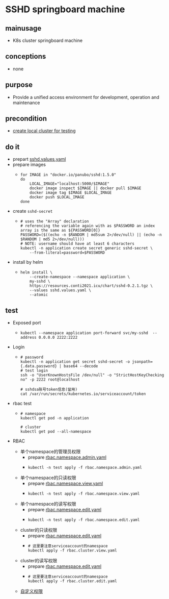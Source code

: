 # SSHD springboard machine

## mainusage
* K8s cluster springboard machine

## conceptions
* none

## purpose
* Provide a unified access environment for development, operation and maintenance

## precondition
* [create local cluster for testing](/kubernetes/basic/local.cluster.for.testing.md)

## do it
* prepart [sshd.values.yaml](sshd/sshd.values.yaml.md)
* prepare images
  * ```shell
    for IMAGE in "docker.io/panubo/sshd:1.5.0"
    do
        LOCAL_IMAGE="localhost:5000/$IMAGE"
        docker image inspect $IMAGE || docker pull $IMAGE
        docker image tag $IMAGE $LOCAL_IMAGE
        docker push $LOCAL_IMAGE
    done
    ```
* create `sshd-secret`
  * ```shell
    # uses the "Array" declaration
    # referencing the variable again with as $PASSWORD an index array is the same as ${PASSWORD[0]}
    PASSWORD=($((echo -n $RANDOM | md5sum 2>/dev/null) || (echo -n $RANDOM | md5 2>/dev/null)))
    # NOTE: username should have at least 6 characters
    kubectl -n application create secret generic sshd-secret \
        --from-literal=password=$PASSWORD
    ```
* install by helm
  * ```shell
    helm install \
        --create-namespace --namespace application \
        my-sshd \
        https://resources.conti2021.icu/chart/sshd-0.2.1.tgz \
        --values sshd.values.yaml \
        --atomic
    ```

## test
* Exposed port
  * ```shell
    kubectl --namespace application port-forward svc/my-sshd  --address 0.0.0.0 2222:2222
    ```
* Login
  * ```shell
    # password
    kubectl -n application get secret sshd-secret -o jsonpath={.data.password} | base64 --decode
    # test login
    ssh -o "UserKnownHostsFile /dev/null" -o "StrictHostKeyChecking no" -p 2222 root@localhost
    
    # sshdsa账号token信息(留用)
    cat /var/run/secrets/kubernetes.io/serviceaccount/token
    ```
* rbac test
  * ```shell
    # namespace
    kubectl get pod -n application
    
    # cluster
    kubectl get pod --all-namespace
    ```
    
* RBAC
  * 单个namespace的管理员权限
    * prepare [rbac.namespace.admin.yaml](sshd/rbac.namespace.admin.yaml ':include')
    * ```shell
      kubectl -n test apply -f rbac.namespace.admin.yaml
      ```
  * 单个namespace的只读权限
    * prepare [rbac.namespace.view.yaml](sshd/rbac.namespace.view.yaml ':include')
    * ```shell
      kubectl -n test apply -f rbac.namespace.view.yaml
      ```
  * 单个namespace的读写权限
    * prepare [rbac.namespace.edit.yaml](sshd/rbac.namespace.edit.yaml ':include')
    * ```shell
      kubectl -n test apply -f rbac.namespace.edit.yaml
      ```
  * cluster的只读权限
    * prepare [rbac.namespace.edit.yaml](sshd/rbac.cluster.edit.yaml ':include')
    * ```shell
      # 这里要注意serviceaccount的namespace
      kubectl apply -f rbac.cluster.view.yaml
      ```
  * cluster的读写权限
    * prepare [rbac.namespace.edit.yaml](sshd/rbac.cluster.edit.yaml ':include')
    * ```shell
      # 这里要注意serviceaccount的namespace
      kubectl apply -f rbac.cluster.edit.yaml
      ```    
  * [自定义权限](../resources/rbac.md)